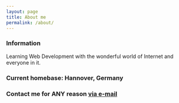 ```yaml
---
layout: page
title: About me
permalink: /about/
---
```


### Information

Learning Web Development with the wonderful world of Internet and everyone in it.

### Current homebase: Hannover, Germany

### Contact me for ANY reason [via e-mail](mailto:tammepoeg@gmail.com)
